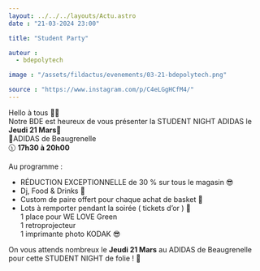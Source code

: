 ```yaml
---
layout: ../../../layouts/Actu.astro
date : "21-03-2024 23:00"

title: "Student Party"

auteur :
  - bdepolytech

image : "/assets/fildactus/evenements/03-21-bdepolytech.png"

source : "https://www.instagram.com/p/C4eLGgHCfM4/"
---
```


Hello à tous 👋🏼  
Notre BDE est heureux de vous présenter la STUDENT NIGHT ADIDAS le __Jeudi 21 Mars__🎉  
📍ADIDAS de Beaugrenelle  
🕦 __17h30 à 20h00__

Au programme :  
- RÉDUCTION EXCEPTIONNELLE de 30 % sur tous le magasin 😎  
- Dj, Food & Drinks 🍹  
- Custom de paire offert pour chaque achat de basket 👟  
- Lots à remporter pendant la soirée ( tickets d’or ) 🎫  
1 place pour WE LOVE Green  
1 retroprojecteur  
1 imprimante photo KODAK 😎

On vous attends nombreux le __Jeudi 21 Mars__ au ADIDAS de Beaugrenelle pour cette STUDENT NIGHT de folie ! 🥳
